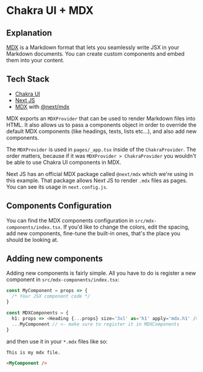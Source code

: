 # Chakra UI + MDX

## Explanation

[MDX](https://mdxjs.com/) is a Markdown format that lets you seamlessly write JSX in your Markdown documents. You can create custom components and embed them into your content.

## Tech Stack

- [Chakra UI](https://chakra-ui.com)
- [Next JS](https://nextjs.org)
- [MDX](https://mdxjs.com/) with [@next/mdx](https://www.npmjs.com/package/@next/mdx)

MDX exports an `MDXProvider` that can be used to render Markdown files into HTML. It also allows us to pass a components object in order to override the default MDX components (like headings, texts, lists etc...), and also add new components.

The `MDXProvider` is used in `pages/_app.tsx` inside of the `ChakraProvider`. The order matters, because if it was `MDXProvider > ChakraProvider` you wouldn't be able to use Chakra UI components in MDX.

Next JS has an official MDX package called `@next/mdx` which we're using in this example. That package allows Next JS to render `.mdx` files as pages. You can see its usage in `next.config.js`.

## Components Configuration

You can find the MDX components configuration in `src/mdx-components/index.tsx`. If you'd like to change the colors, edit the spacing, add new components, fine-tune the built-in ones, that's the place you should be looking at.

## Adding new components

Adding new components is fairly simple. All you have to do is register a new component in `src/mdx-components/index.tsx`:

```typescript
const MyComponent = props => {
  /* Your JSX component code */
}

const MDXComponents = {
  h1: props => <Heading {...props} size='3xl' as='h1' apply='mdx.h1' />,
  ...MyComponent // <- make sure to register it in MDXComponents
}
```

and then use it in your `*.mdx` files like so:

```markdown
This is my mdx file.

<MyComponent />
```

